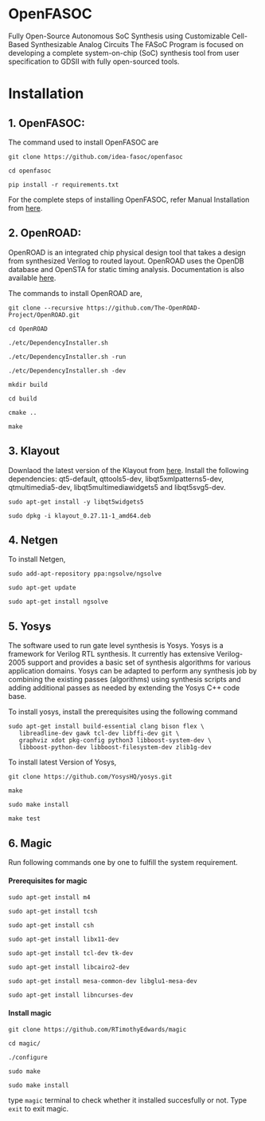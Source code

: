 # OpenFASOC
Fully Open-Source Autonomous SoC Synthesis using Customizable Cell-Based Synthesizable Analog Circuits
The FASoC Program is focused on developing a complete system-on-chip (SoC) synthesis tool from user specification to GDSII with fully open-sourced tools.

# Installation
## 1. OpenFASOC:
The command used to install OpenFASOC are 
```
git clone https://github.com/idea-fasoc/openfasoc

cd openfasoc

pip install -r requirements.txt
```
For the complete steps of installing OpenFASOC, refer Manual Installation from [here](https://github.com/idea-fasoc/OpenFASOC/blob/main/docs/source/getting-started.rst). 

## 2. OpenROAD: 
OpenROAD is an integrated chip physical design tool that takes a design from synthesized Verilog to routed layout. OpenROAD uses the OpenDB database and OpenSTA for static timing analysis. Documentation is also available [here](https://openroad.readthedocs.io/en/latest/main/README.html).


The commands to install OpenROAD are,
```
git clone --recursive https://github.com/The-OpenROAD-Project/OpenROAD.git

cd OpenROAD

./etc/DependencyInstaller.sh

./etc/DependencyInstaller.sh -run

./etc/DependencyInstaller.sh -dev

mkdir build

cd build

cmake ..

make

```

## 3. Klayout
Downlaod the latest version of the Klayout from [here](https://www.klayout.de/build.html). Install the following dependencies: qt5-default, qttools5-dev, libqt5xmlpatterns5-dev, qtmultimedia5-dev, libqt5multimediawidgets5 and libqt5svg5-dev.
```
sudo apt-get install -y libqt5widgets5

sudo dpkg -i klayout_0.27.11-1_amd64.deb

```

## 4. Netgen
To install Netgen, 
```
sudo add-apt-repository ppa:ngsolve/ngsolve

sudo apt-get update

sudo apt-get install ngsolve

```

## 5. Yosys
The software used to run gate level synthesis is Yosys. Yosys is a framework for Verilog RTL synthesis. It currently has extensive Verilog-2005 support and provides a basic set of synthesis algorithms for various application domains. Yosys can be adapted to perform any synthesis job by combining the existing passes (algorithms) using synthesis scripts and adding additional passes as needed by extending the Yosys C++ code base.


To install yosys, install the prerequisites using the following command 
 ```
 sudo apt-get install build-essential clang bison flex \
	libreadline-dev gawk tcl-dev libffi-dev git \
	graphviz xdot pkg-config python3 libboost-system-dev \
	libboost-python-dev libboost-filesystem-dev zlib1g-dev
```
To install latest Version of Yosys, 
```
git clone https://github.com/YosysHQ/yosys.git

make

sudo make install 

make test

```

## 6. Magic
Run following commands one by one to fulfill the system requirement.
#### Prerequisites for magic
```
sudo apt-get install m4

sudo apt-get install tcsh

sudo apt-get install csh

sudo apt-get install libx11-dev

sudo apt-get install tcl-dev tk-dev

sudo apt-get install libcairo2-dev

sudo apt-get install mesa-common-dev libglu1-mesa-dev

sudo apt-get install libncurses-dev
```
#### Install magic
```
git clone https://github.com/RTimothyEdwards/magic

cd magic/

./configure

sudo make

sudo make install
```
type `magic` terminal to check whether it installed succesfully or not. Type `exit` to exit magic.
